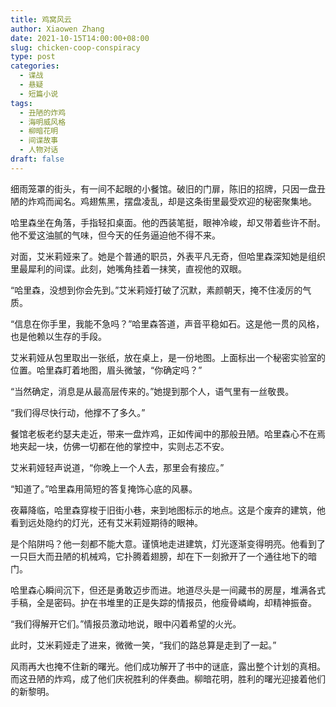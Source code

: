 ```yaml
---
title: 鸡窝风云
author: Xiaowen Zhang
date: 2021-10-15T14:00:00+08:00
slug: chicken-coop-conspiracy
type: post
categories:
  - 谍战
  - 悬疑
  - 短篇小说
tags:
  - 丑陋的炸鸡
  - 海明威风格
  - 柳暗花明
  - 间谍故事
  - 人物对话
draft: false
---
```


细雨笼罩的街头，有一间不起眼的小餐馆。破旧的门扉，陈旧的招牌，只因一盘丑陋的炸鸡而闻名。鸡翅焦黑，摆盘凌乱，却是这条街里最受欢迎的秘密聚集地。

哈里森坐在角落，手指轻扣桌面。他的西装笔挺，眼神冷峻，却又带着些许不耐。他不爱这油腻的气味，但今天的任务逼迫他不得不来。

对面，艾米莉娅来了。她是个普通的职员，外表平凡无奇，但哈里森深知她是组织里最犀利的间谍。此刻，她嘴角挂着一抹笑，直视他的双眼。

“哈里森，没想到你会先到。”艾米莉娅打破了沉默，素颜朝天，掩不住凌厉的气质。

“信息在你手里，我能不急吗？”哈里森答道，声音平稳如石。这是他一贯的风格，也是他赖以生存的手段。

艾米莉娅从包里取出一张纸，放在桌上，是一份地图。上面标出一个秘密实验室的位置。哈里森盯着地图，眉头微皱，“你确定吗？”

“当然确定，消息是从最高层传来的。”她提到那个人，语气里有一丝敬畏。

“我们得尽快行动，他撑不了多久。”

餐馆老板老约瑟夫走近，带来一盘炸鸡，正如传闻中的那般丑陋。哈里森心不在焉地夹起一块，仿佛一切都在他的掌控中，实则忐忑不安。

艾米莉娅轻声说道，“你晚上一个人去，那里会有接应。”

“知道了。”哈里森用简短的答复掩饰心底的风暴。

夜幕降临，哈里森穿梭于旧街小巷，来到地图标示的地点。这是个废弃的建筑，他看到远处隐约的灯光，还有艾米莉娅期待的眼神。

是个陷阱吗？他一刻都不能大意。谨慎地走进建筑，灯光逐渐变得明亮。他看到了一只巨大而丑陋的机械鸡，它扑腾着翅膀，却在下一刻掀开了一个通往地下的暗门。

哈里森心瞬间沉下，但还是勇敢迈步而进。地道尽头是一间藏书的房屋，堆满各式手稿，全是密码。护在书堆里的正是失踪的情报员，他瘦骨嶙峋，却精神振奋。

“我们得解开它们。”情报员激动地说，眼中闪着希望的火光。

此时，艾米莉娅走了进来，微微一笑，“我们的路总算是走到了一起。”

风雨再大也掩不住新的曙光。他们成功解开了书中的谜底，露出整个计划的真相。而这丑陋的炸鸡，成了他们庆祝胜利的伴奏曲。柳暗花明，胜利的曙光迎接着他们的新黎明。
